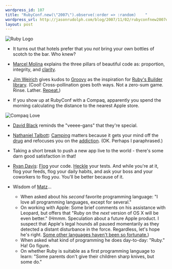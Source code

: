 ```yaml
--- 
wordpress_id: 107
title: "RubyConf.new(\"2007\").observe(:order => :random)    "
wordpress_url: http://jasonrudolph.com/blog/2007/11/02/rubyconfnew2007observeorder-random/
layout: post
---
```

![Ruby Logo](http://jasonrudolph.com/blog/wp-content/uploads/20071102-ruby-logo.gif)

* It turns out that hotels prefer that you *not* bring your own bottles of scotch to the bar.  Who knew?

* [Marcel Molina](http://marcelmolina.com/) explains the three pillars of beautiful code as: proportion, integrity, and [clarity](http://robsanheim.com/2007/09/19/less-magic-please/ "Rob - Sanheim asks for 'Less Magic, Please'").

* [Jim Weirich](http://onestepback.org/) gives kudos to [Groovy](http://groovy.codehaus.org/Builders "Groovy Builder") as the inspiration for [Ruby's Builder library](http://builder.rubyforge.org/).  (Cool!  Cross-pollination goes both ways.  Not a zero-sum game.  Rinse.  Lather.  [Repeat.](http://jicksta.com/articles/2007/08/04/the-methodphitamine "The Methodphitamine - Ruby gets 'it'"))

* If you show up at RubyConf with a Compaq, apparently you spend the morning calculating the distance to the nearest Apple store.

![Compaq Love](http://jasonrudolph.com/blog/wp-content/uploads/20071102-compaq-love.png)
  
* [David Black](http://dablog.rubypal.com/) reminds the "veeee-gans" that they're special.

* [Nathaniel Talbott](http://terralien.com/ "Terralien"): [Camping](http://redhanded.hobix.com/bits/campingAMicroframework.html) matters because it gets your mind off the [drug](http://rubyonrails.org) and refocuses you on the [addiction](http://ruby-lang.org).  (OK.  Perhaps I paraphrased.)

* Taking a short break to push a new app live to the world - there's some darn good satisfaction in that!

* [Ryan Davis](http://blog.zenspider.com/archives/2007/11/rubyconf_2007.html "Polishing Ruby: RubyConf 2007"): [Flog](http://ruby.sadi.st/Flog.html "sudo gem install flog") your code. [Heckle](http://ruby.sadi.st/Heckle.html "sudo gem install heckle") your tests. And while you're at it, flog your feeds, flog your daily habits, and ask your boss and your coworkers to flog *you*. You'll be better because of it.

* Wisdom of [Matz](http://www.rubyist.net/~matz/)...
  * When asked about his *second* favorite programming language: "I love all programming languages, except for several."
  * On working with Apple: Some brief comments on his assistance with Leopard, but offers that "Ruby on the *next* version of OS X will be even better." (Hmmm.  Speculation about a future Apple product.  I suspect that Apple's legal hounds all paused momentarily as they detected a distant disturbance in the force.  Regardless, let's hope he's right.  [Some other languages haven't been so fortunate.](http://javathink.blogspot.com/2007/10/java-6-leopard-apple-sun-whos-really-to.html "Java 6 excluded from Leopard"))
  * When asked what kind of programming he does day-to-day: "Ruby."  Ha!  Go figure.  
  * On whether Ruby is suitable as a first programming language to learn: "Some parents don't give their children sharp knives, but some do."
